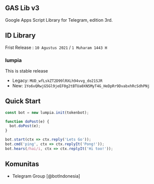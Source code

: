 ## GAS Lib v3

Google Apps Script Library for Telegram, edition 3rd.

## ID Library

Frist Release : `10 Agustus 2021` / `1 Muharam 1443 H`

### lumpia

This is stable release

- Legacy: `MUD_wfLskZT2D99lRXLh94vvg_do21SJR`
- New: `1Yo6vQRwjG5Gl9jeEF0g2tBTUa0XN5MyT4G_HeDpRr9DvabxhRcSdhPNj`


## Quick Start

```javascript
const bot = new lumpia.init(tokenbot);

function doPost(e) {
  bot.doPost(e);
}

bot.start(ctx => ctx.reply('Lets Go'));
bot.cmd('ping', ctx => ctx.replyIt('Pong!'));
bot.hears(/hai/i, ctx => ctx.replyIt('Hi too!'));
```

## Komunitas

- Telegram Group [@botIndonesia]